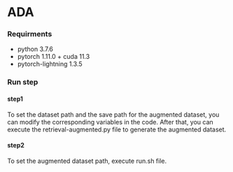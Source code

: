 # ADA
### Requirments
* python 3.7.6
* pytorch 1.11.0 + cuda 11.3
* pytorch-lightning 1.3.5
### Run step
#### step1
To set the dataset path and the save path for the augmented dataset, you can modify the corresponding variables in the code.
After that, you can execute the retrieval-augmented.py file to generate the augmented dataset.
#### step2
To set the augmented dataset path, execute run.sh file.
